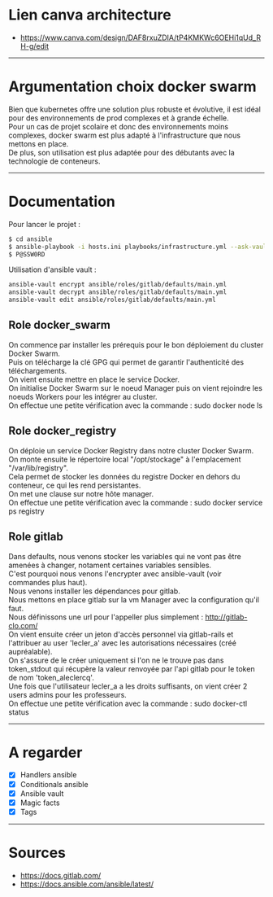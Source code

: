 # Lien canva architecture
- https://www.canva.com/design/DAF8rxuZDIA/tP4KMKWc6OEHi1qUd_RH-g/edit
  
---

# Argumentation choix docker swarm

Bien que kubernetes offre une solution plus robuste et évolutive, il est idéal pour des environnements de prod complexes et à grande échelle.  
Pour un cas de projet scolaire et donc des environnements moins complexes, docker swarm est plus adapté à l'infrastructure que nous mettons en place.  
De plus, son utilisation est plus adaptée pour des débutants avec la technologie de conteneurs.  

---

# Documentation

Pour lancer le projet :
```bash
$ cd ansible
$ ansible-playbook -i hosts.ini playbooks/infrastructure.yml --ask-vault-pass -vvv
$ P@SSW0RD
```

Utilisation d'ansible vault :
```bash
ansible-vault encrypt ansible/roles/gitlab/defaults/main.yml
ansible-vault decrypt ansible/roles/gitlab/defaults/main.yml
ansible-vault edit ansible/roles/gitlab/defaults/main.yml
```

## Role docker_swarm

On commence par installer les prérequis pour le bon déploiement du cluster Docker Swarm.  
Puis on télécharge la clé GPG qui permet de garantir l'authenticité des téléchargements.  
On vient ensuite mettre en place le service Docker.  
On initialise Docker Swarm sur le noeud Manager puis on vient rejoindre les noeuds Workers pour les intégrer au cluster.  
On effectue une petite vérification avec la commande : sudo docker node ls

## Role docker_registry

On déploie un service Docker Registry dans notre cluster Docker Swarm.  
On monte ensuite le répertoire local "/opt/stockage" à l'emplacement "/var/lib/registry".  
Cela permet de stocker les données du registre Docker en dehors du conteneur, ce qui les rend persistantes.  
On met une clause sur notre hôte manager.  
On effectue une petite vérification avec la commande : sudo docker service ps registry  

## Role gitlab

Dans defaults, nous venons stocker les variables qui ne vont pas être amenées à changer, notament certaines variables sensibles.  
C'est pourquoi nous venons l'encrypter avec ansible-vault (voir commandes plus haut).  
Nous venons installer les dépendances pour gitlab.  
Nous mettons en place gitlab sur la vm Manager avec la configuration qu'il faut.  
Nous définissons une url pour l'appeller plus simplement : http://gitlab-clo.com/  
On vient ensuite créer un jeton d'accès personnel via gitlab-rails et l'attribuer au user 'lecler_a' avec les autorisations nécessaires (créé aupréalable).  
On s'assure de le créer uniquement si l'on ne le trouve pas dans token_stdout qui récupère la valeur renvoyée par l'api gitlab pour le token de nom 'token_aleclercq'.  
Une fois que l'utilisateur lecler_a a les droits suffisants, on vient créer 2 users admins pour les professeurs.  
On effectue une petite vérification avec la commande : sudo docker-ctl status

---

# A regarder

- [x] Handlers ansible
- [x] Conditionals ansible
- [x] Ansible vault
- [x] Magic facts
- [x] Tags

---

# Sources

- https://docs.gitlab.com/
- https://docs.ansible.com/ansible/latest/
